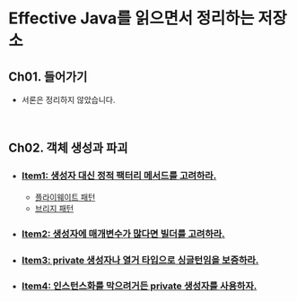 # Effective Java를 읽으면서 정리하는 저장소

## Ch01. 들어가기

- 서론은 정리하지 않았습니다.

<br>

## Ch02. 객체 생성과 파괴

- ### [Item1: 생성자 대신 정적 팩터리 메서드를 고려하라.](https://github.com/lcomment/effective-java-study/tree/master/01_객체_생성과_파괴/item1)
  - [플라이웨이트 패턴](https://github.com/lcomment/effective-java-study/blob/master/01_객체_생성과_파괴/item1/flyweightPattern.md)
  - [브리지 패턴](https://github.com/lcomment/effective-java-study/blob/master/01_객체_생성과_파괴/item1/bridgePattern.md)
- ### [Item2: 생성자에 매개변수가 많다면 빌더를 고려하라.](https://github.com/lcomment/effective-java-study/tree/master/01_객체_생성과_파괴/item2)
- ### [Item3: private 생성자나 열거 타입으로 싱글턴임을 보증하라.](https://github.com/lcomment/effective-java-study/tree/master/01_객체_생성과_파괴/item3)
- ### [Item4: 인스턴스화를 막으려거든 private 생성자를 사용하자.](https://github.com/lcomment/effective-java-study/tree/master/01_객체_생성과_파괴/item4)
